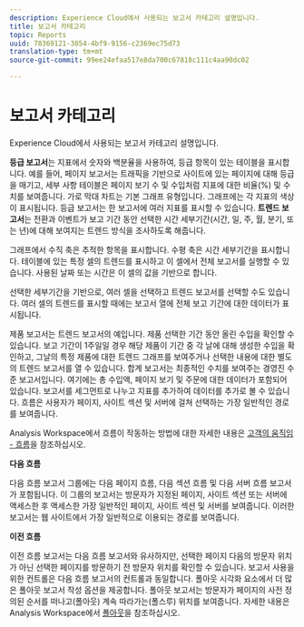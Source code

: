 ```yaml
---
description: Experience Cloud에서 사용되는 보고서 카테고리 설명입니다.
title: 보고서 카테고리
topic: Reports
uuid: 78369121-3854-4bf9-9156-c2369ec75d73
translation-type: tm+mt
source-git-commit: 99ee24efaa517e8da700c67818c111c4aa90dc02

---
```



# 보고서 카테고리

Experience Cloud에서 사용되는 보고서 카테고리 설명입니다.

**등급 보고서**는 지표에서 숫자와 백분율을 사용하여, 등급 항목이 있는 테이블을 표시합니다. 예를 들어, 페이지 보고서는 트래픽을 기반으로 사이트에 있는 페이지에 대해 등급을 매기고, 세부 사항 테이블은 페이지 보기 수 및 수입처럼 지표에 대한 비율(%) 및 수치를 보여줍니다. 가로 막대 차트는 기본 그래프 유형입니다. 그래프에는 각 지표의 색상이 표시됩니다. 등급 보고서는 한 보고서에 여러 지표를 표시할 수 있습니다.
**트렌드 보고서**&#x200B;는 전환과 이벤트가 보고 기간 동안 선택한 시간 세부기간(시간, 일, 주, 월, 분기, 또는 년)에 대해 보여지는 트렌드 방식을 조사하도록 해줍니다.

그래프에서 수직 축은 추적한 항목을 표시합니다. 수평 축은 시간 세부기간을 표시합니다. 테이블에 있는 특정 셀의 트렌드를 표시하고 이 셀에서 전체 보고서를 실행할 수 있습니다. 사용된 날짜 또는 시간은 이 셀의 값을 기반으로 합니다.

선택한 세부기간을 기반으로, 여러 셀을 선택하고 트렌드 보고서를 선택할 수도 있습니다. 여러 셀의 트렌드를 표시할 때에는 보고서 열에 전체 보고 기간에 대한 데이터가 표시됩니다.

제품 보고서는 트렌드 보고서의 예입니다. 제품 선택한 기간 동안 올린 수입을 확인할 수 있습니다. 보고 기간이 1주일일 경우 해당 제품이 기간 중 각 날에 대해 생성한 수입을 확인하고, 그날의 특정 제품에 대한 트렌드 그래프를 보여주거나 선택한 내용에 대한 별도의 트렌드 보고서를 열 수 있습니다.
합계 보고서는 최종적인 수치를 보여주는 경영진 수준 보고서입니다. 여기에는 총 수입액, 페이지 보기 및 주문에 대한 데이터가 포함되어 있습니다. 보고서를 세그먼트로 나누고 지표를 추가하여 데이터를 추가로 볼 수 있습니다.
흐름은 사용자가 페이지, 사이트 섹션 및 서버에 걸쳐 선택하는 가장 일반적인 경로를 보여줍니다.

Analysis Workspace에서 흐름이 작동하는 방법에 대한 자세한 내용은 [고객의 움직임 - 흐름](https://marketing.adobe.com/resources/help/ko_KR/analytics/analysis-workspace/flow.html)을 참조하십시오.

**다음 흐름**

다음 흐름 보고서 그룹에는 다음 페이지 흐름, 다음 섹션 흐름 및 다음 서버 흐름 보고서가 포함됩니다. 이 그룹의 보고서는 방문자가 지정된 페이지, 사이트 섹션 또는 서버에 액세스한 후 액세스한 가장 일반적인 페이지, 사이트 섹션 및 서버를 보여줍니다. 이러한 보고서는 웹 사이트에서 가장 일반적으로 이용되는 경로를 보여줍니다.

**이전 흐름**

이전 흐름 보고서는 다음 흐름 보고서와 유사하지만, 선택한 페이지 다음의 방문자 위치가 아닌 선택한 페이지를 방문하기 전 방문자 위치를 확인할 수 있습니다. 보고서 사용을 위한 컨트롤은 다음 흐름 보고서의 컨트롤과 동일합니다.
폴아웃 시각화 요소에서 더 많은 폴아웃 보고서 작성 옵션을 제공합니다. 폴아웃 보고서는 방문자가 페이지의 사전 정의된 순서를 떠나고(폴아웃) 계속 따라가는(폴스루) 위치를 보여줍니다. 자세한 내용은 Analysis Workspace에서 [폴아웃](https://marketing.adobe.com/resources/help/ko_KR/analytics/analysis-workspace/fallout_flow.html)을 참조하십시오.
